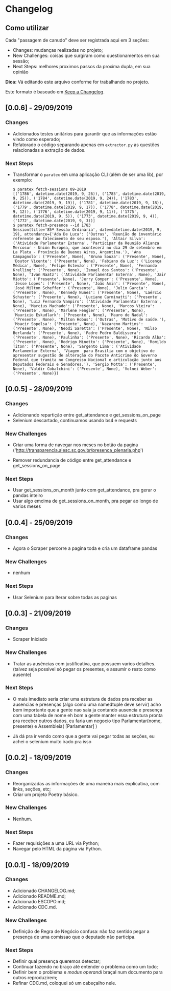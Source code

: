 Changelog
=========

Como utilizar
-------------

Cada "passagem de canudo" deve ser registrada aqui em 3 seções:
- Changes: mudanças realizadas no projeto;
- New Challenges: coisas que surgiram como questionamentos em sua sessão;
- Next Steps: melhores proximos passos da proxima dupla, em sua opinião

**Dica:** Vá editando este arquivo conforme for trabalhando no projeto.

Este formato é baseado em [Keep a
Changelog](https://keepachangelog.com/en/1.0.0/).

## [0.0.6] - 29/09/2019

### Changes

- Adicionados testes unitários para garantir que as informações estão vindo
  como esperado;
- Refatorado o código separando apenas em `extractor.py` as questões
  relacionadas a extração de dados.

### Next Steps

- Transformar o `paratex` em uma aplicação CLI (além de ser uma lib), por exemplo:
  ```console
  $ paratex fetch-sessions 09-2019
  [('1786', datetime.date(2019, 9, 26)), ('1785', datetime.date(2019, 9, 25)), ('1784', datetime.date(2019, 9, 24)), ('1783', datetime.date(2019, 9, 19)), ('1781', datetime.date(2019, 9, 18)), ('1779', datetime.date(2019, 9, 17)), ('1778', datetime.date(2019, 9, 12)), ('1776', datetime.date(2019, 9, 11)), ('1775', datetime.date(2019, 9, 5)), ('1773', datetime.date(2019, 9, 4)), ('1772', datetime.date(2019, 9, 3))]
  $ paratex fetch-presence --id 1783
  Session(title='85ª Sessão Ordinária', date=datetime.date(2019, 9, 19), attendance={'Ada De Luca': ('Outras', 'Reunião do inventário referente ao falecimento de seu esposo.'), 'Altair Silva': ('Atividade Parlamentar Externa', 'Participar da Reunião Alianza Mercosur - Unión Europea, que acontecerá no dia 29 de setembro em La Plata - Província de Buenos Aires, Argentina.'), 'Ana Campagnolo': ('Presente', None), 'Bruno Souza': ('Presente', None), 'Doutor Vicente': ('Presente', None), 'Fabiano da Luz': ('Licença Médica', None), 'Felipe Estevão': ('Presente', None), 'Fernando Krelling': ('Presente', None), 'Ismael dos Santos': ('Presente', None), 'Ivan Naatz': ('Atividade Parlamentar Externa', None), 'Jair Miotto': ('Presente', None), 'Jerry Comper': ('Presente', None), 'Jesse Lopes': ('Presente', None), 'João Amin': ('Presente', None), 'José Milton Scheffer': ('Presente', None), 'Julio Garcia': ('Presente', None), 'Kennedy Nunes': ('Presente', None), 'Laércio Schuster': ('Presente', None), 'Luciane Carminatti': ('Presente', None), 'Luiz Fernando Vampiro': ('Atividade Parlamentar Externa', None), 'Marcius Machado': ('Presente', None), 'Marcos Vieira': ('Presente', None), 'Marlene Fengler': ('Presente', None), 'Mauricio Eskudlark': ('Presente', None), 'Mauro de Nadal': ('Presente', None), 'Milton Hobus': ('Outras', 'Motivo de saúde.'), 'Moacir Sopelsa': ('Presente', None), 'Nazareno Martins': ('Presente', None), 'Neodi Saretta': ('Presente', None), 'Nilso Berlanda': ('Presente', None), 'Padre Pedro Baldissera': ('Presente', None), 'Paulinha': ('Presente', None), 'Ricardo Alba': ('Presente', None), 'Rodrigo Minotto': ('Presente', None), 'Romildo Titon': ('Presente', None), 'Sargento Lima': ('Atividade Parlamentar Externa', 'Viagem  para Brasilia com o objetivo de apresentar sugestão de alteração do Pacote Anticrime do Governo Federal que tramita no Congresso Nacional e articulação junto aos Deputados Federais e Senadores.'), 'Sergio Motta': ('Presente', None), 'Valdir Cobalchini': ('Presente', None), 'Volnei Weber': ('Presente', None)})

  ```

## [0.0.5] - 28/09/2019

### Changes

- Adicionando repartição entre get_attendance e get_sessions_on_page
- Selenium descartado, continuamos usando bs4 e requests

### New Challenges

- Criar uma forma de navegar nos meses no botão da pagina
    ('http://transparencia.alesc.sc.gov.br/presenca_plenaria.php')

- Remover redundancia de código entre get_attendance e get_sessions_on_page

### Next Steps

- Usar get_sessions_on_month junto com get_attendance, pra gerar o pandas inteiro
- Usar algo emcima de get_sessions_on_month, pra pegar ao longo de varios meses


## [0.0.4] - 25/09/2019

### Changes

- Agora o Scraper percorre a pagina toda e cria um dataframe pandas

### New Challenges

- nenhum

### Next Steps

- Usar Selenium para Iterar sobre todas as paginas


## [0.0.3] - 21/09/2019

### Changes

- Scraper Iniciado

### New Challenges

- Tratar as ausências com justificativa, que possuem varios detalhes.
    (talvez seja possivel só pegar os presentes, e assumir o resto como ausente)

### Next Steps

- O mais imediato seria criar uma estrutura de dados pra receber as ausencias e presenças
    (algo como uma namedtuple deve servir)
    acho bem importante que a gente nao saia ja contando ausencia e presença com uma tabela de nome
    eh bom a gente manter essa estrutura pronta pra receber outros dados,
    eu faria um negocio tipo Parlamentar(nome, presente) e Assembleia( [Parlamentar] )

- Já dá pra ir vendo como que a gente vai pegar todas as seções,
    eu achei o selenium muito irado pra isso


## [0.0.2] - 18/09/2019

### Changes

- Reorganizadas as informações de uma maneira mais explicativa, com links,
  seções, etc;
- Criar um projeto Poetry básico.

### New Challenges

- Nenhum.

### Next Steps

- Fazer requisições a uma URL via Python;
- Navegar pelo HTML da página via Python.


## [0.0.1] - 18/09/2019

### Changes
- Adicionado CHANGELOG.md;
- Adicionado README.md;
- Adicionado ESCOPO.md;
- Adicionado CDC.md.

### New Challenges

- Definição de Regra de Negócio confusa: não faz sentido pegar a presença de
  uma comissao que o deputado não participa.

### Next Steps

- Definir qual presença queremos detectar;
- Continuar fazendo no braço até entender o problema como um todo;
- Definir bem o problema e _modus operandi_ braçal num documento para outros
  reproduzirem;
- Refinar CDC.md, coloquei só um cabeçalho nele.
